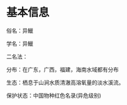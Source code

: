 # 基本信息

俗名：异鱲     

学名：异鱲

二名法：

分布：在广东，广西，福建，海南水域都有分布

生态：栖息于山涧水质清澈高溶氧量的淡水溪流。

保护状态：中国物种红色名录(异危级别)





